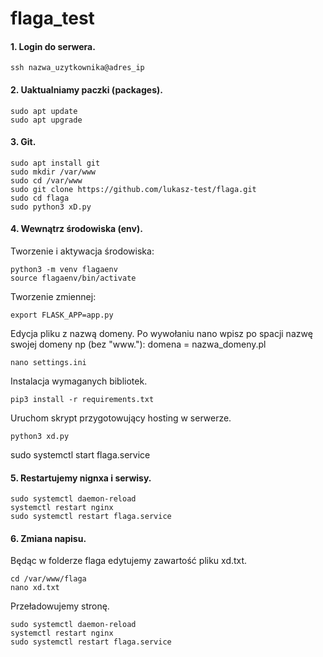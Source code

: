 # flaga_test

#### 1. Login do serwera.

```
ssh nazwa_uzytkownika@adres_ip
```


#### 2. Uaktualniamy paczki (packages).

```
sudo apt update
sudo apt upgrade
```

#### 3. Git.


```
sudo apt install git
sudo mkdir /var/www
sudo cd /var/www
sudo git clone https://github.com/lukasz-test/flaga.git
sudo cd flaga
sudo python3 xD.py
```

#### 4. Wewnątrz środowiska (env).

Tworzenie i aktywacja środowiska:
```
python3 -m venv flagaenv
source flagaenv/bin/activate
```

Tworzenie zmiennej:
```
export FLASK_APP=app.py
```

Edycja pliku z nazwą domeny. Po wywołaniu nano wpisz po spacji nazwę swojej domeny np (bez "www."): 
domena = nazwa_domeny.pl
```
nano settings.ini
```

Instalacja wymaganych bibliotek.
```
pip3 install -r requirements.txt
```

Uruchom skrypt przygotowujący hosting w serwerze.
```
python3 xd.py
```


sudo systemctl start flaga.service

#### 5. Restartujemy nignxa i serwisy.

```
sudo systemctl daemon-reload
systemctl restart nginx
sudo systemctl restart flaga.service
```


#### 6. Zmiana napisu.

Będąc w folderze flaga edytujemy zawartość pliku xd.txt.
```
cd /var/www/flaga
nano xd.txt
```

Przeładowujemy stronę.
```
sudo systemctl daemon-reload
systemctl restart nginx
sudo systemctl restart flaga.service
```



